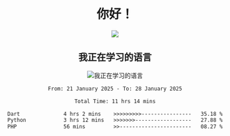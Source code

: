 <div align="center">
<h1>你好！</h1>
  
<a href="https://github.com/ikun0014">
    <img align="center" src="https://github-readme-stats-sigma-five.vercel.app/api?username=ikun0014&include_all_commits=true&show_icons=true&count_private=true&locale=cn&bg_color=0,EC6C6C,FFD479,FFFC79,73FA79,73FDFF,D783FF" />
  </a>
</div>

<div align="center">
<h2>我正在学习的语言</h2>
  
![我正在学习的语言](https://skillicons.dev/icons?i=python,nodejs,vue,html,dart)

</div>

<div align="center">
<!--START_SECTION:waka-->

```txt
From: 21 January 2025 - To: 28 January 2025

Total Time: 11 hrs 14 mins

Dart              4 hrs 2 mins    >>>>>>>>>----------------   35.18 %
Python            3 hrs 12 mins   >>>>>>>------------------   27.88 %
PHP               56 mins         >>-----------------------   08.27 %
```

<!--END_SECTION:waka-->

</div>

